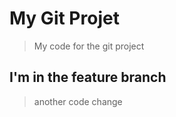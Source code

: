 # My Git Projet

> My code for the git project

## I'm in the feature branch


> another code change
